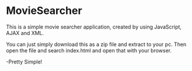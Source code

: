 # MovieSearcher

This is a simple movie searcher application, created by using JavaScript, AJAX and XML.

You can just simply download this as a zip file and extract to your pc. Then open the file and search index.html and open that with your browser.


-Pretty Simple!
